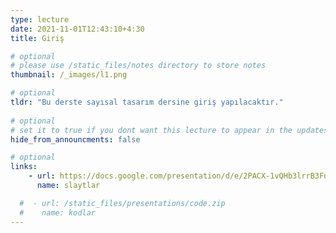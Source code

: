 ```yaml
---
type: lecture
date: 2021-11-01T12:43:10+4:30 
title: Giriş

# optional
# please use /static_files/notes directory to store notes
thumbnail: /_images/l1.png

# optional
tldr: "Bu derste sayısal tasarım dersine giriş yapılacaktır."
  
# optional
# set it to true if you dont want this lecture to appear in the updates section
hide_from_announcments: false

# optional
links:
    - url: https://docs.google.com/presentation/d/e/2PACX-1vQHb3lrrB3FopE-6n9lPRULiJQYxmlYGcpKgPFqreX5MGOJ69hVsb3s0iGE-SnxZ2nPNp4uzZw6wu2t/pub?start=false&loop=false&delayms=60000&slide=id.g32e7255de7_0_1
      name: slaytlar

  #  - url: /static_files/presentations/code.zip
  #    name: kodlar
---
```

<!-- Other additional contents using markdown -->
<!--
**Suggested Readings:**
- [Readings 1](http://example.com)
- [Readings 2](http://example.com)
-->
